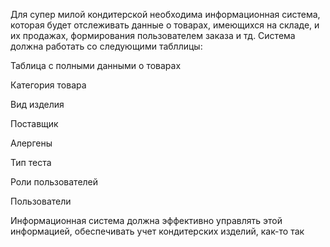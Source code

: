 Для супер милой кондитерской необходима информационная система, которая будет отслеживать данные о товарах, имеющихся на складе, и их продажах, формирования пользователем заказа и тд. Система должна работать со следующими табллицы:

Таблица с полными данными о товарах

Категория товара

Вид изделия

Поставщик

Алергены

Тип теста

Роли пользователей

Пользователи

Информационная система должна эффективно управлять этой информацией, обеспечивать учет кондитерских изделий, как-то так
